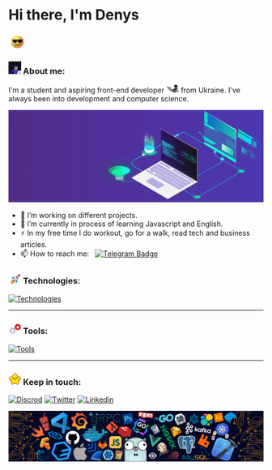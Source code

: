 # Hi there, I'm Denys 
<img src="gif/sunglasses.gif" width="30px">

### <img src="gif/pro-level-debugging.gif" width="25"> About me:

I'm a student and aspiring front-end developer <img src="gif/cat.gif" width="25"> from Ukraine. I've always been into development and computer science.

<p align="center">
	<img src="gif/development.gif" width="600">
</p>

- 🔭 I’m working on different projects.
- 🌱 I’m currently in process of learning Javascript and English.
- ⚡ In my free time I do workout, go for a walk, read tech and business articles.
- 📫 How to reach me: &nbsp; [![Telegram Badge](https://img.shields.io/badge/-den_progman-blue?style=flat&logo=Telegram&logoColor=white)](https://t.me/den_progman)

### <img src="gif/rocket.gif" width="25"> Technologies:

[![Technologies](https://skillicons.dev/icons?i=react,js,dart,html,css,sass,gulp,webpack,tailwind)](https://skillicons.dev)

---

### <img src="gif/gears.gif" width="25"> Tools:

[![Tools](https://skillicons.dev/icons?i=git,vscode,linux,figma,codepen)](https://skillicons.dev)

---

### <img src="gif/star.gif" width="25"> Keep in touch:

[![Discrod](https://skillicons.dev/icons?i=discord)](https://discordapp.com/users/929354461783138304)
[![Twitter](https://skillicons.dev/icons?i=twitter)](https://twitter.com/denwebpro)
[![Linkedin](https://skillicons.dev/icons?i=linkedin)](https://www.linkedin.com/in/denys-chornoivanenko-b41339290/)

<img src="img/technologies.png">
